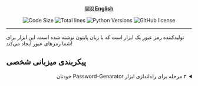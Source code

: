 <div align="center">

[**🇺🇸 English**](../../README.md)

</div>

<p align="center">
  <img src="https://img.shields.io/github/languages/code-size/robonamari/Password-Genarator?style=flat" alt="Code Size">
  <img src="https://tokei.rs/b1/github/robonamari/Password-Genarator?style=flat" alt="Total lines">
  <img src="https://img.shields.io/badge/python-%5E3.9-blue" alt="Python Versions">
  <img src="https://img.shields.io/github/license/robonamari/Password-Genarator" alt="GitHub license">
</p>

---

<p dir="rtl">

تولیدکننده رمز عبور یک ابزار است که با زبان پایتون نوشته شده است. این ابزار برای شما رمزهای عبور ایجاد می‌کند!

## پیکربندی میزبانی شخصی

<details>
<summary dir="rtl">۳ مرحله برای راه‌اندازی ابزار Password-Genarator خودتان</summary>

### ۱. کلون کردن مخزن

```bash
git clone https://github.com/robonamari/Password-Genarator
```

### **۲. نصب پایتون**

پایتون را نصب کنید. نیازی به وابستگی‌های اضافی نیست.

### **۳. اجرای اسکریپت**

```bash
python main.py
```

### تمام!

اسکریپت شما به‌طور کامل پیکربندی شده و آماده اجرا است!

</details></p>
